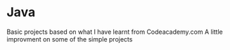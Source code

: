 # Java

Basic projects based on what I have learnt from Codeacademy.com 
A little improvment on some of the simple projects
